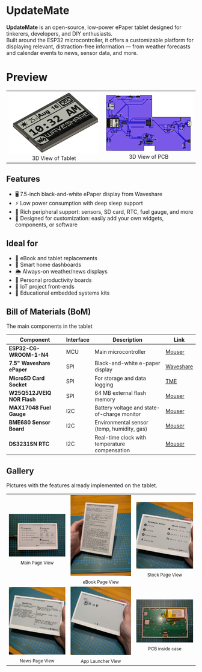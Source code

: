 # UpdateMate

**UpdateMate** is an open-source, low-power ePaper tablet designed for tinkerers, developers, and DIY enthusiasts.  
Built around the ESP32 microcontroller, it offers a customizable platform for displaying relevant, distraction-free information — from weather forecasts and calendar events to news, sensor data, and more.

# Preview

<table>
  <tr>
    <td align="center"><img src="assets/3d_tablet_view.png" width="400"/><br/>3D View of Tablet</td>
    <td align="center"><img src="assets/3d_pcb_view.png" width="400"/><br/>3D View of PCB</td>
  </tr>
</table>


## Features

- 🖥️ 7.5-inch black-and-white ePaper display from Waveshare  
- ⚡ Low power consumption with deep sleep support  
- 🧩 Rich peripheral support: sensors, SD card, RTC, fuel gauge, and more  
- 🔧 Designed for customization: easily add your own widgets, components, or software

## Ideal for

- 📖 eBook and tablet replacements  
- 🏡 Smart home dashboards  
- 🌦️ Always-on weather/news displays  
- 📅 Personal productivity boards  
- 📡 IoT project front-ends  
- 🧪 Educational embedded systems kits


## Bill of Materials (BoM)

The main components in the tablet

| Component               | Interface | Description                                 | Link |
|------------------------|-----------|---------------------------------------------|------|
| **ESP32-C6-WROOM-1-N4**| MCU       | Main microcontroller                        | [Mouser](https://eu.mouser.com/ProductDetail/Espressif-Systems/ESP32-C6-WROOM-1-N4?qs=8Wlm6%252BaMh8R1JRAtXlt87w%3D%3D) |
| **7.5" Waveshare ePaper** | SPI    | Black-and-white e-paper display             | [Waveshare](https://www.waveshare.com/7.5inch-e-paper.htm) |
| **MicroSD Card Socket** | SPI       | For storage and data logging                | [TME](https://www.tme.eu/ro/details/mcc-sdmicro/conectori-pentru-cartele/attend/112a-taar-r03/?utm_source=google&utm_medium=cpc&utm_campaign=RUMUNIA%20%5BP%5D%5BDC%5D&gad_source=1&gad_campaignid=8175080604&gbraid=0AAAAADyylhKvBZhJjt9PiCTA7ccHCAagN&gclid=Cj0KCQjw-NfDBhDyARIsAD-ILeD5bqtRTQDJJ5KzH339OMhsTZl5OwnY6A_-zTqHLYSh2y26Atg0Cr8aAshjEALw_wcB&gclsrc=aw.ds) |
| **W25Q512JVEIQ NOR Flash** | SPI  | 64 MB external flash memory                 | [Mouser](https://eu.mouser.com/ProductDetail/Winbond/W25Q512JVEIQ?qs=l7cgNqFNU1jw6svr3at6tA%3D%3D) |
| **MAX17048 Fuel Gauge** | I2C       | Battery voltage and state-of-charge monitor | [Mouser](https://eu.mouser.com/ProductDetail/Analog-Devices-Maxim-Integrated/MAX17048G%2bT10?qs=D7PJwyCwLAoGnnn8jEPRBQ%3D%3D) |
| **BME680 Sensor Board** | I2C       | Environmental sensor (temp, humidity, gas)  | [Mouser](https://eu.mouser.com/ProductDetail/Bosch-Sensortec/BME680-Shuttle-Board-3.0?qs=Wj%2FVkw3K%252BMABg5lm5143Ww%3D%3D) |
| **DS3231SN RTC**        | I2C       | Real-time clock with temperature compensation | [Mouser](https://eu.mouser.com/ProductDetail/Analog-Devices-Maxim-Integrated/DS3231SN?qs=1eQvB6Dk1vhUlr8%2FOrV0Fw%3D%3D&utm_id=20109199409&utm_source=google&utm_medium=cpc&utm_marketing_tactic=emeacorp&gad_source=1&gad_campaignid=20109199409&gbraid=0AAAAADn_wf2OPp6JmRENVY2T7SRbqdMYH&gclid=Cj0KCQjw-NfDBhDyARIsAD-ILeBzHcIxR8KDbRAJnh_ZM7th9YkG_cXsf5fStQOxZy3EcUWmKn77gJcaAmQ9EALw_wcB) |


## Gallery

Pictures with the features already implemented on the tablet.

<table>
  <tr>
    <td align="center">
      <img src="assets/real_view_main_page.jpg" width="300"/><br/>
      <sub>Main Page View</sub>
    </td>
    <td align="center">
      <img src="assets/real_view_ebook_page.jpg" width="300"/><br/>
      <sub>eBook Page View</sub>
    </td>
    <td align="center">
      <img src="assets/real_view_stock_page.jpg" width="300"/><br/>
      <sub>Stock Page View</sub>
    </td>
  </tr>
  <tr>
    <td align="center">
      <img src="assets/real_view_news_page.jpg" width="300"/><br/>
      <sub>News Page View</sub>
    </td>
    <td align="center">
      <img src="assets/real_view_app_page.jpg" width="300"/><br/>
      <sub>App Launcher View</sub>
    </td>
    <td align="center">
      <img src="assets/real_view_pcb.jpg" width="300"/><br/>
      <sub>PCB inside case</sub>
    </td>
  </tr>
</table>





